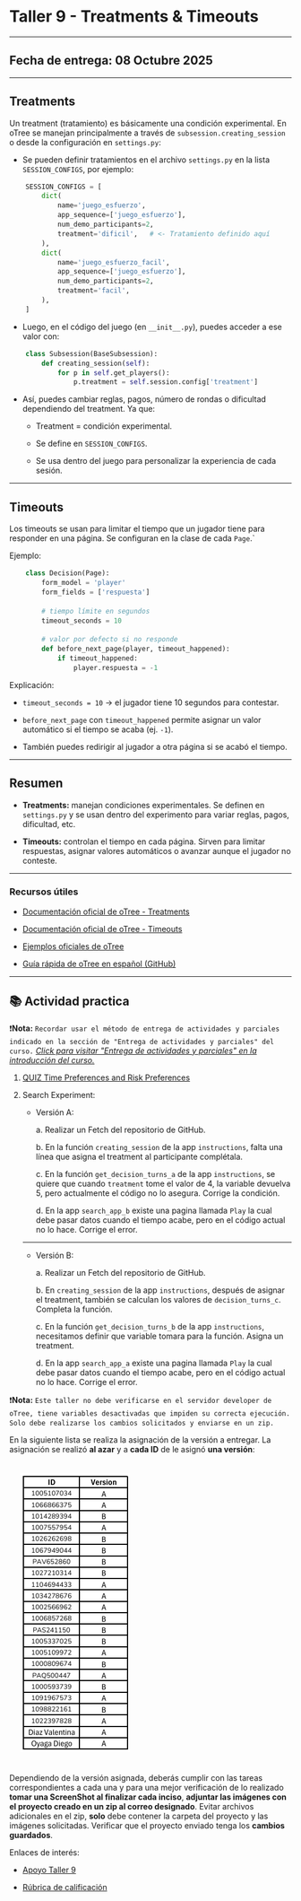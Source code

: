 # Taller 9 - Treatments & Timeouts
---
## Fecha de entrega: 08 Octubre 2025
---

## Treatments

Un treatment (tratamiento) es básicamente una condición experimental.
En oTree se manejan principalmente a través de `subsession.creating_session` o desde la configuración en `settings.py`:

- Se pueden definir tratamientos en el archivo `settings.py` en la lista `SESSION_CONFIGS`, por ejemplo:

```python
    SESSION_CONFIGS = [
        dict(
            name='juego_esfuerzo',
            app_sequence=['juego_esfuerzo'],
            num_demo_participants=2,
            treatment='dificil',   # <- Tratamiento definido aquí
        ),
        dict(
            name='juego_esfuerzo_facil',
            app_sequence=['juego_esfuerzo'],
            num_demo_participants=2,
            treatment='facil',
        ),
    ]
```
- Luego, en el código del juego (en `__init__.py`), puedes acceder a ese valor con:

```python
    class Subsession(BaseSubsession):
        def creating_session(self):
            for p in self.get_players():
                p.treatment = self.session.config['treatment']
```

- Así, puedes cambiar reglas, pagos, número de rondas o dificultad dependiendo del treatment. Ya que:
    - Treatment = condición experimental.

    - Se define en `SESSION_CONFIGS`.

    - Se usa dentro del juego para personalizar la experiencia de cada sesión.

---
## Timeouts

Los timeouts se usan para limitar el tiempo que un jugador tiene para responder en una página.
Se configuran en la clase de cada `Page`.`

Ejemplo:

```python
    class Decision(Page):
        form_model = 'player'
        form_fields = ['respuesta']

        # tiempo límite en segundos
        timeout_seconds = 10

        # valor por defecto si no responde
        def before_next_page(player, timeout_happened):
            if timeout_happened:
                player.respuesta = -1
```

Explicación:

- `timeout_seconds = 10` → el jugador tiene 10 segundos para contestar.

- `before_next_page` con `timeout_happened` permite asignar un valor automático si el tiempo se acaba (ej. `-1`).

- También puedes redirigir al jugador a otra página si se acabó el tiempo.

---

## Resumen

- **Treatments:** manejan condiciones experimentales. Se definen en `settings.py` y se usan dentro del experimento para variar reglas, pagos, dificultad, etc.

- **Timeouts:** controlan el tiempo en cada página. Sirven para limitar respuestas, asignar valores automáticos o avanzar aunque el jugador no conteste.

---
### Recursos útiles

- [Documentación oficial de oTree - Treatments](https://otree.readthedocs.io/en/latest/treatments.html)

- [Documentación oficial de oTree - Timeouts](https://otree.readthedocs.io/en/latest/timeouts.html)

- [Ejemplos oficiales de oTree](https://www.otreehub.com/)

- [Guía rápida de oTree en español (GitHub)](https://github.com/otree-org/otree)


---

## 📚 Actividad practica


❗**Nota:** `Recordar usar el método de entrega de actividades y parciales indicado en la sección de "Entrega de actividades y parciales" del curso.` *[Click para visitar "Entrega de actividades y parciales" en la introducción del curso.](../../README.md)*

1. [QUIZ Time Preferences and Risk Preferences](https://forms.gle/LgEvGoHs9g8VmU2T6)

2. Search Experiment:

    - Versión A:

        a. Realizar un Fetch del repositorio de GitHub.

        b. En la función `creating_session` de la app `instructions`, falta una línea que asigna el treatment al participante complétala.

        c. En la función `get_decision_turns_a` de la app `instructions`, se quiere que cuando `treatment` tome el valor de 4, la variable devuelva 5, pero actualmente el código no lo asegura. Corrige la condición.

        d. En la app `search_app_b` existe una pagina llamada `Play` la cual debe pasar datos cuando el tiempo acabe, pero en el código actual no lo hace. Corrige el error.




    ---

    - Versión B:

        a. Realizar un Fetch del repositorio de GitHub.

        b. En `creating_session` de la app `instructions`, después de asignar el treatment, también se calculan los valores de `decision_turns_c`. Completa la función.

        c. En la función `get_decision_turns_b` de la app `instructions`, necesitamos definir que variable tomara para la función. Asigna un treatment.

        d. En la app `search_app_a` existe una pagina llamada `Play` la cual debe pasar datos cuando el tiempo acabe, pero en el código actual no lo hace. Corrige el error.


❗**Nota:** `Este taller no debe verificarse en el servidor developer de oTree, tiene variables desactivadas que impiden su correcta ejecución. Solo debe realizarse los cambios solicitados y enviarse en un zip.`


En la siguiente lista se realiza la asignación de la versión a entregar. La asignación se realizó **al azar** y a **cada ID** de le asignó **una versión**: 

<img src="../../imgs/9/Lista_Taller_9.png" style="margin: 20px;">

Dependiendo de la versión asignada, deberás cumplir con las tareas correspondientes a cada una y para una mejor verificación de lo realizado **tomar una ScreenShot al finalizar cada inciso**, **adjuntar las imágenes con el proyecto creado en un zip al correo designado**. Evitar archivos adicionales en el zip, **solo** debe contener la carpeta del proyecto y las imágenes solicitadas. Verificar que el proyecto enviado tenga los **cambios guardados**.

Enlaces de interés:

- [Apoyo Taller 9](https://youtu.be/0bf4vJHd2Rc)

- [Rúbrica de calificación]()